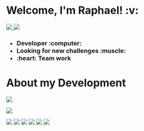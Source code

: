 <h1>
  Welcome, I'm Raphael!  :v:     
</h1>
     
<p> 
  
<a href="https://www.linkedin.com/in/raphael-passos-de-magalhães">
   <img src="https://img.shields.io/badge/LinkedIn-0077B5?style=for-the-badge&logo=linkedin&logoColor=white" />
</a>
<a href="mailto:raphaelpassosmagalhaes@gmail.com">
   <img src="https://img.shields.io/badge/Gmail-D14836?style=for-the-badge&logo=gmail&logoColor=white" />
</a>
   
</p>      
      
<h3> 
  <ul> 
    <li>Developer :computer:</li>
    <li>Looking for new challenges :muscle:</li>
    <li>:heart: Team work</li>  
  </ul>
</h3>
  
<h1>
  About my Development  
</h1> 

<p>
  <img src="https://github-readme-stats.vercel.app/api?username=raphaelpassos&show_icons=true&theme=merko" />
</p>  
 
<p>
  <img src="https://github-readme-stats.vercel.app/api/top-langs?username=raphaelpassos&theme=dracula" />
</p> 
       
  

<p>
  <img src="https://img.shields.io/badge/Ruby_on_Rails-CC0000?style=for-the-badge&logo=ruby-on-rails&logoColor=white" />
  <img src="https://img.shields.io/badge/PostgreSQL-316192?style=for-the-badge&logo=postgresql&logoColor=white" />
  <img src="https://img.shields.io/badge/HTML5-E34F26?style=for-the-badge&logo=html5&logoColor=white" />
  <img src="https://img.shields.io/badge/Node.js-339933?style=for-the-badge&logo=nodedotjs&logoColor=white" />
  <img src="https://img.shields.io/badge/JavaScript-323330?style=for-the-badge&logo=javascript&logoColor=F7DF1E" />
  <img src="https://img.shields.io/badge/TypeScript-007ACC?style=for-the-badge&logo=typescript&logoColor=white" />
</p> 
 
  
